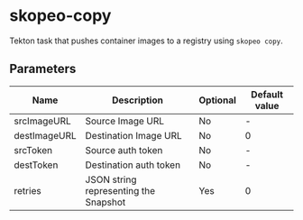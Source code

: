 # skopeo-copy

Tekton task that pushes container images to a registry using `skopeo copy`.

## Parameters

| Name | Description | Optional | Default value |
|------|-------------|----------|---------------|
| srcImageURL | Source Image URL | No | - |
| destImageURL | Destination Image URL | No | 0 |
| srcToken | Source auth token | No | - |
| destToken | Destination auth token | No | - |
| retries | JSON string representing the Snapshot | Yes | 0 |